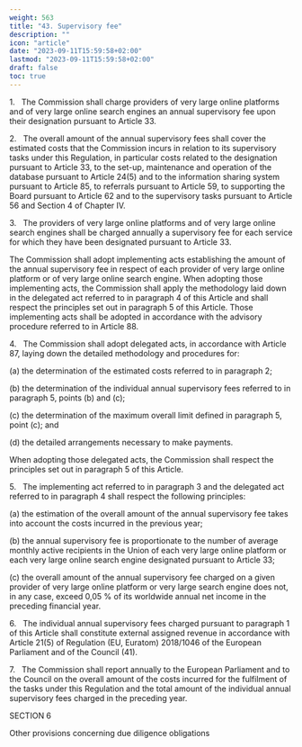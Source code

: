```yaml
---
weight: 563
title: "43. Supervisory fee"
description: ""
icon: "article"
date: "2023-09-11T15:59:58+02:00"
lastmod: "2023-09-11T15:59:58+02:00"
draft: false
toc: true
---
```


1.   The Commission shall charge providers of very large online platforms and of very large online search engines an annual supervisory fee upon their designation pursuant to Article 33.

2.   The overall amount of the annual supervisory fees shall cover the estimated costs that the Commission incurs in relation to its supervisory tasks under this Regulation, in particular costs related to the designation pursuant to Article 33, to the set-up, maintenance and operation of the database pursuant to Article 24(5) and to the information sharing system pursuant to Article 85, to referrals pursuant to Article 59, to supporting the Board pursuant to Article 62 and to the supervisory tasks pursuant to Article 56 and Section 4 of Chapter IV.

3.   The providers of very large online platforms and of very large online search engines shall be charged annually a supervisory fee for each service for which they have been designated pursuant to Article 33.

The Commission shall adopt implementing acts establishing the amount of the annual supervisory fee in respect of each provider of very large online platform or of very large online search engine. When adopting those implementing acts, the Commission shall apply the methodology laid down in the delegated act referred to in paragraph 4 of this Article and shall respect the principles set out in paragraph 5 of this Article. Those implementing acts shall be adopted in accordance with the advisory procedure referred to in Article 88.

4.   The Commission shall adopt delegated acts, in accordance with Article 87, laying down the detailed methodology and procedures for:

(a) the determination of the estimated costs referred to in paragraph 2;

(b) the determination of the individual annual supervisory fees referred to in paragraph 5, points (b) and (c);

(c) the determination of the maximum overall limit defined in paragraph 5, point (c); and

(d) the detailed arrangements necessary to make payments.

When adopting those delegated acts, the Commission shall respect the principles set out in paragraph 5 of this Article.

5.   The implementing act referred to in paragraph 3 and the delegated act referred to in paragraph 4 shall respect the following principles:

(a) the estimation of the overall amount of the annual supervisory fee takes into account the costs incurred in the previous year;

(b) the annual supervisory fee is proportionate to the number of average monthly active recipients in the Union of each very large online platform or each very large online search engine designated pursuant to Article 33;

(c) the overall amount of the annual supervisory fee charged on a given provider of very large online platform or very large search engine does not, in any case, exceed 0,05 % of its worldwide annual net income in the preceding financial year.

6.   The individual annual supervisory fees charged pursuant to paragraph 1 of this Article shall constitute external assigned revenue in accordance with Article 21(5) of Regulation (EU, Euratom) 2018/1046 of the European Parliament and of the Council (41).

7.   The Commission shall report annually to the European Parliament and to the Council on the overall amount of the costs incurred for the fulfilment of the tasks under this Regulation and the total amount of the individual annual supervisory fees charged in the preceding year.

SECTION 6

Other provisions concerning due diligence obligations
